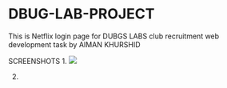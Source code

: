 # DBUG-LAB-PROJECT
This is Netflix login page for DUBGS LABS club recruitment web development task by AIMAN KHURSHID

SCREENSHOTS
1.
![](https://github.com/AImankhurhsid/DBUG-LAB-PROJECT/blob/main/Netflix-Sign-In-Page-clone.-main/img/NETFLIXLOGINPAGE%201.png)

2.
